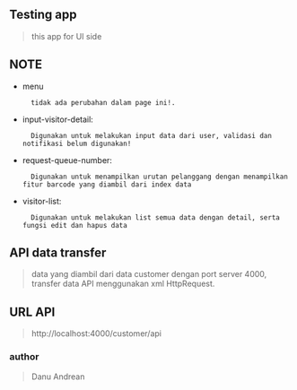 ## Testing app
> this app for UI side

## NOTE
- menu

        tidak ada perubahan dalam page ini!.

- input-visitor-detail:
        
        Digunakan untuk melakukan input data dari user, validasi dan notifikasi belum digunakan!

- request-queue-number:
    
        Digunakan untuk menampilkan urutan pelanggang dengan menampilkan fitur barcode yang diambil dari index data

- visitor-list:

        Digunakan untuk melakukan list semua data dengan detail, serta fungsi edit dan hapus data

## API data transfer
> data yang diambil dari data customer dengan port server 4000, transfer data API menggunakan xml HttpRequest.

## URL API
> http://localhost:4000/customer/api

### author
> Danu Andrean